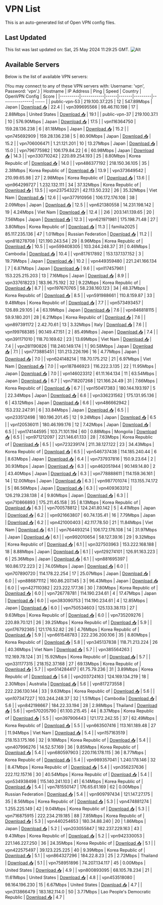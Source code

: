 # VPN List

This is an auto-generated list of Open VPN config files.

## Last Updated

This list was last updated on: Sat, 25 May 2024 11:29:25 GMT.
![Alt](https://repobeats.axiom.co/api/embed/186b98318ef1479477931607c1ad7d823f12451f.svg "Repobeats analytics image")

## Available Servers

Below is the list of available VPN servers:

(You may connect to any of these VPN servers with: Username: 'vpn', Password: 'vpn'.)
| Hostname | IP Address | Ping | Speed | Country | OpenVPN Config | Score |
|----------|------------|------|-------|---------|----------------| ----- |
| public-vpn-53 | 219.100.37.225 | 12 | 547.89Mbps | Japan | [Download 📥](./configs/server_0_JP.ovpn) | 22.4 |
| vpn399695566 | 98.46.110.198 | 17 | 2.88Mbps | United States | [Download 📥](./configs/server_1_US.ovpn) | 19.1 |
| public-vpn-37 | 219.100.37.1 | 10 | 576.90Mbps | Japan | [Download 📥](./configs/server_2_JP.ovpn) | 17.5 |
| vpn116364750 | 159.28.136.238 | 6 | 81.18Mbps | Japan | [Download 📥](./configs/server_3_JP.ovpn) | 15.2 |
| vpn745692909 | 159.28.136.238 | 5 | 80.90Mbps | Japan | [Download 📥](./configs/server_4_JP.ovpn) | 15.2 |
| vpn706006471 | 1.21.121.201 | 10 | 13.27Mbps | Japan | [Download 📥](./configs/server_5_JP.ovpn) | 15.0 |
| vpn796775982 | 106.179.84.22 | 6 | 60.98Mbps | Japan | [Download 📥](./configs/server_6_JP.ovpn) | 14.3 |
| vpn330710242 | 220.89.254.193 | 25 | 8.80Mbps | Korea Republic of | [Download 📥](./configs/server_7_KR.ovpn) | 14.0 |
| vpn486377192 | 218.150.36.105 | 35 | 2.38Mbps | Korea Republic of | [Download 📥](./configs/server_8_KR.ovpn) | 13.9 |
| vpn373649542 | 210.99.65.98 | 27 | 2.98Mbps | Korea Republic of | [Download 📥](./configs/server_9_KR.ovpn) | 13.6 |
| vpn964299727 | 1.232.132.111 | 34 | 37.32Mbps | Korea Republic of | [Download 📥](./configs/server_10_KR.ovpn) | 13.5 |
| vpn237543221 | 42.113.50.232 | 26 | 35.32Mbps | Viet Nam | [Download 📥](./configs/server_11_VN.ovpn) | 12.6 |
| vpn377910956 | 106.172.176.108 | 38 | 2.09Mbps | Japan | [Download 📥](./configs/server_12_JP.ovpn) | 12.5 |
| vpn621380558 | 14.231.198.142 | 19 | 4.24Mbps | Viet Nam | [Download 📥](./configs/server_13_VN.ovpn) | 12.4 |
| 2i6 | 203.141.139.65 | 20 | 7.56Mbps | Japan | [Download 📥](./configs/server_14_JP.ovpn) | 12.3 |
| vpn621971981 | 175.198.71.48 | 27 | 3.80Mbps | Korea Republic of | [Download 📥](./configs/server_15_KR.ovpn) | 11.3 |
| familia2025 | 85.117.235.136 | 47 | 1.01Mbps | Russian Federation | [Download 📥](./configs/server_16_RU.ovpn) | 11.2 |
| vpn818278708 | 121.190.243.54 | 29 | 8.96Mbps | Korea Republic of | [Download 📥](./configs/server_17_KR.ovpn) | 10.5 |
| vpn599408305 | 103.244.248.37 | 31 | 0.46Mbps | Cambodia | [Download 📥](./configs/server_18_KH.ovpn) | 10.4 |
| vpn817617892 | 153.137.137.152 | 3 | 19.79Mbps | Japan | [Download 📥](./configs/server_19_JP.ovpn) | 10.2 |
| vpn449359480 | 221.241.166.134 | 7 | 6.87Mbps | Japan | [Download 📥](./configs/server_20_JP.ovpn) | 9.6 |
| vpn117457961 | 153.225.215.203 | 13 | 7.16Mbps | Japan | [Download 📥](./configs/server_21_JP.ovpn) | 8.9 |
| vpn337618223 | 183.96.75.192 | 32 | 9.22Mbps | Korea Republic of | [Download 📥](./configs/server_22_KR.ovpn) | 8.7 |
| vpn197670765 | 58.238.160.123 | 34 | 48.37Mbps | Korea Republic of | [Download 📥](./configs/server_23_KR.ovpn) | 8.5 |
| vpn591988661 | 110.8.159.87 | 33 | 9.48Mbps | Korea Republic of | [Download 📥](./configs/server_24_KR.ovpn) | 7.7 |
| vpn573493457 | 126.89.29.105 | 4 | 63.19Mbps | Japan | [Download 📥](./configs/server_25_JP.ovpn) | 7.6 |
| vpn846818115 | 59.9.180.201 | 28 | 6.21Mbps | Korea Republic of | [Download 📥](./configs/server_26_KR.ovpn) | 7.6 |
| vpn897391172 | 2.42.70.61 | 13 | 3.32Mbps | Italy | [Download 📥](./configs/server_27_IT.ovpn) | 7.6 |
| vpn199768385 | 90.149.47.151 | 2 | 85.49Mbps | Japan | [Download 📥](./configs/server_28_JP.ovpn) | 7.4 |
| vpn391171010 | 118.70.169.62 | 23 | 13.69Mbps | Viet Nam | [Download 📥](./configs/server_29_VN.ovpn) | 7.4 |
| vpn281190826 | 118.240.149.174 | 1 | 90.58Mbps | Japan | [Download 📥](./configs/server_30_JP.ovpn) | 7.1 |
| vpn773885451 | 131.213.226.196 | 16 | 4.77Mbps | Japan | [Download 📥](./configs/server_31_JP.ovpn) | 7.0 |
| vpn624148214 | 118.70.175.212 | 21 | 6.97Mbps | Viet Nam | [Download 📥](./configs/server_32_VN.ovpn) | 7.0 |
| vpn187846923 | 116.222.3.135 | 22 | 11.95Mbps | Japan | [Download 📥](./configs/server_33_JP.ovpn) | 7.0 |
| vpn146023312 | 61.11.164.134 | 11 | 63.54Mbps | Japan | [Download 📥](./configs/server_34_JP.ovpn) | 6.7 |
| vpn718207268 | 121.166.24.49 | 31 | 7.66Mbps | Korea Republic of | [Download 📥](./configs/server_35_KR.ovpn) | 6.7 |
| vpn150417383 | 180.144.193.197 | 5 | 22.34Mbps | Japan | [Download 📥](./configs/server_36_JP.ovpn) | 6.6 |
| vpn336231562 | 175.131.95.136 | 6 | 43.12Mbps | Japan | [Download 📥](./configs/server_37_JP.ovpn) | 6.6 |
| vpn486662942 | 153.232.247.91 | 6 | 33.84Mbps | Japan | [Download 📥](./configs/server_38_JP.ovpn) | 6.5 |
| vpn233512498 | 180.196.201.45 | 12 | 9.24Mbps | Japan | [Download 📥](./configs/server_39_JP.ovpn) | 6.5 |
| vpn120536011 | 180.46.199.176 | 12 | 7.42Mbps | Japan | [Download 📥](./configs/server_40_JP.ovpn) | 6.5 |
| vpn174144595 | 103.71.101.194 | 60 | 0.88Mbps | Mongolia | [Download 📥](./configs/server_41_MN.ovpn) | 6.5 |
| vpn971212097 | 221.146.61.133 | 28 | 7.63Mbps | Korea Republic of | [Download 📥](./configs/server_42_KR.ovpn) | 6.5 |
| vpn723239174 | 211.38.127.122 | 23 | 34.43Mbps | Korea Republic of | [Download 📥](./configs/server_43_KR.ovpn) | 6.5 |
| vpn546737438 | 114.185.240.44 | 6 | 8.63Mbps | Japan | [Download 📥](./configs/server_44_JP.ovpn) | 6.4 |
| vpn737937816 | 150.9.23.64 | 2 | 30.93Mbps | Japan | [Download 📥](./configs/server_45_JP.ovpn) | 6.3 |
| vpn462051944 | 90.149.14.80 | 2 | 43.40Mbps | Japan | [Download 📥](./configs/server_46_JP.ovpn) | 6.3 |
| vpn778888611 | 114.159.36.161 | 14 | 12.00Mbps | Japan | [Download 📥](./configs/server_47_JP.ovpn) | 6.3 |
| vpn987701074 | 113.155.74.172 | 5 | 86.56Mbps | Japan | [Download 📥](./configs/server_48_JP.ovpn) | 6.3 |
| vpn409363312 | 126.219.238.138 | 4 | 9.80Mbps | Japan | [Download 📥](./configs/server_49_JP.ovpn) | 6.3 |
| vpn710866893 | 175.211.45.158 | 35 | 8.13Mbps | Korea Republic of | [Download 📥](./configs/server_50_KR.ovpn) | 6.3 |
| vpn700578812 | 124.241.80.142 | 5 | 4.41Mbps | Japan | [Download 📥](./configs/server_51_JP.ovpn) | 6.2 |
| vpn921663807 | 60.74.135.41 | 16 | 7.79Mbps | Japan | [Download 📥](./configs/server_52_JP.ovpn) | 6.2 |
| vpn421000403 | 42.117.78.50 | 21 | 11.84Mbps | Viet Nam | [Download 📥](./configs/server_53_VN.ovpn) | 6.1 |
| vpn764493214 | 106.172.176.108 | 14 | 31.97Mbps | Japan | [Download 📥](./configs/server_54_JP.ovpn) | 6.1 |
| vpn992010654 | 58.127.39.16 | 29 | 9.32Mbps | Korea Republic of | [Download 📥](./configs/server_55_KR.ovpn) | 6.1 |
| vpn327503963 | 153.222.168.188 | 18 | 8.88Mbps | Japan | [Download 📥](./configs/server_56_JP.ovpn) | 6.1 |
| vpn129274101 | 126.91.163.223 | 6 | 25.36Mbps | Japan | [Download 📥](./configs/server_57_JP.ovpn) | 6.1 |
| vpn881695397 | 160.86.172.223 | 2 | 74.05Mbps | Japan | [Download 📥](./configs/server_58_JP.ovpn) | 6.0 |
| vpn707890720 | 114.178.22.254 | 17 | 25.07Mbps | Japan | [Download 📥](./configs/server_59_JP.ovpn) | 6.0 |
| vpn886871112 | 160.86.207.145 | 3 | 96.43Mbps | Japan | [Download 📥](./configs/server_60_JP.ovpn) | 6.0 |
| vpn427110382 | 223.222.177.36 | 30 | 7.80Mbps | Korea Republic of | [Download 📥](./configs/server_61_KR.ovpn) | 6.0 |
| vpn726778781 | 114.190.234.61 | 4 | 17.47Mbps | Japan | [Download 📥](./configs/server_62_JP.ovpn) | 6.0 |
| vpn383090753 | 114.190.234.61 | 4 | 12.85Mbps | Japan | [Download 📥](./configs/server_63_JP.ovpn) | 6.0 |
| vpn750534603 | 125.133.38.113 | 27 | 9.63Mbps | Korea Republic of | [Download 📥](./configs/server_64_KR.ovpn) | 6.0 |
| vpn735209276 | 220.89.70.121 | 26 | 39.25Mbps | Korea Republic of | [Download 📥](./configs/server_65_KR.ovpn) | 5.9 |
| vpn176792365 | 121.176.52.82 | 26 | 4.76Mbps | Korea Republic of | [Download 📥](./configs/server_66_KR.ovpn) | 5.9 |
| vpn661548783 | 222.236.200.106 | 35 | 8.80Mbps | Korea Republic of | [Download 📥](./configs/server_67_KR.ovpn) | 5.8 |
| vpn345137838 | 118.71.213.224 | 26 | 40.36Mbps | Viet Nam | [Download 📥](./configs/server_68_VN.ovpn) | 5.7 |
| vpn385564263 | 112.169.78.124 | 31 | 15.92Mbps | Korea Republic of | [Download 📥](./configs/server_69_KR.ovpn) | 5.7 |
| vpn331177315 | 218.152.37.168 | 27 | 69.13Mbps | Korea Republic of | [Download 📥](./configs/server_70_KR.ovpn) | 5.7 |
| vpn514284417 | 61.75.79.236 | 31 | 3.89Mbps | Korea Republic of | [Download 📥](./configs/server_71_KR.ovpn) | 5.6 |
| vpn203724163 | 124.169.134.219 | 18 | 2.30Mbps | Australia | [Download 📥](./configs/server_72_AU.ovpn) | 5.6 |
| vpn817273558 | 222.236.130.144 | 33 | 9.63Mbps | Korea Republic of | [Download 📥](./configs/server_73_KR.ovpn) | 5.6 |
| vpn107347227 | 103.244.248.37 | 32 | 1.51Mbps | Cambodia | [Download 📥](./configs/server_74_KH.ovpn) | 5.6 |
| vpn842198667 | 184.22.33.194 | 28 | 2.98Mbps | Thailand | [Download 📥](./configs/server_75_TH.ovpn) | 5.6 |
| vpn570205790 | 61.100.215.45 | 44 | 8.37Mbps | Korea Republic of | [Download 📥](./configs/server_76_KR.ovpn) | 5.5 |
| vpn397906443 | 121.172.242.55 | 37 | 62.49Mbps | Korea Republic of | [Download 📥](./configs/server_77_KR.ovpn) | 5.5 |
| vpn663507416 | 113.161.189.48 | 27 | 11.94Mbps | Viet Nam | [Download 📥](./configs/server_78_VN.ovpn) | 5.4 |
| vpn157163519 | 218.153.175.166 | 32 | 9.16Mbps | Korea Republic of | [Download 📥](./configs/server_79_KR.ovpn) | 5.4 |
| vpn407996276 | 14.52.57.169 | 36 | 9.85Mbps | Korea Republic of | [Download 📥](./configs/server_80_KR.ovpn) | 5.4 |
| vpn680597903 | 220.116.178.115 | 36 | 8.77Mbps | Korea Republic of | [Download 📥](./configs/server_81_KR.ovpn) | 5.4 |
| vpn989357041 | 1.240.178.146 | 32 | 8.47Mbps | Korea Republic of | [Download 📥](./configs/server_82_KR.ovpn) | 5.4 |
| vpn356237636 | 222.112.157.16 | 30 | 40.54Mbps | Korea Republic of | [Download 📥](./configs/server_83_KR.ovpn) | 5.4 |
| vpn534938498 | 115.140.241.103 | 41 | 6.14Mbps | Korea Republic of | [Download 📥](./configs/server_84_KR.ovpn) | 5.4 |
| vpn781550147 | 176.65.61.169 | 62 | 0.00Mbps | Russian Federation | [Download 📥](./configs/server_85_RU.ovpn) | 5.4 |
| vpn909797434 | 121.147.27.175 | 35 | 8.56Mbps | Korea Republic of | [Download 📥](./configs/server_86_KR.ovpn) | 5.3 |
| vpn474881274 | 1.255.225.149 | 42 | 9.04Mbps | Korea Republic of | [Download 📥](./configs/server_87_KR.ovpn) | 5.3 |
| vpn716875915 | 222.234.219.185 | 88 | 7.85Mbps | Korea Republic of | [Download 📥](./configs/server_88_KR.ovpn) | 5.3 |
| vpn440254653 | 180.34.88.240 | 20 | 1.86Mbps | Japan | [Download 📥](./configs/server_89_JP.ovpn) | 5.2 |
| vpn203055847 | 182.237.229.163 | 43 | 9.43Mbps | Korea Republic of | [Download 📥](./configs/server_90_KR.ovpn) | 5.2 |
| vpn942330053 | 221.146.227.250 | 36 | 24.35Mbps | Korea Republic of | [Download 📥](./configs/server_91_KR.ovpn) | 5.1 |
| vpn422575497 | 39.123.225.225 | 40 | 9.39Mbps | Korea Republic of | [Download 📥](./configs/server_92_KR.ovpn) | 5.1 |
| vpn864327296 | 184.22.8.23 | 25 | 2.72Mbps | Thailand | [Download 📥](./configs/server_93_TH.ovpn) | 5.1 |
| vpn758951896 | 74.207.134.117 | 45 | 0.00Mbps | United States | [Download 📥](./configs/server_94_US.ovpn) | 4.9 |
| vpn800893095 | 68.105.78.234 | 21 | 11.61Mbps | United States | [Download 📥](./configs/server_95_US.ovpn) | 4.8 |
| vpn453518080 | 98.164.196.230 | 15 | 6.67Mbps | United States | [Download 📥](./configs/server_96_US.ovpn) | 4.7 |
| vpn313866479 | 183.182.114.0 | 50 | 3.77Mbps | Lao People's Democratic Republic | [Download 📥](./configs/server_97_LA.ovpn) | 4.7 |
